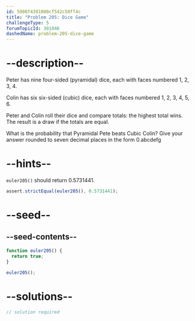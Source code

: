 ```yaml
---
id: 5900f4391000cf542c50ff4c
title: "Problem 205: Dice Game"
challengeType: 5
forumTopicId: 301846
dashedName: problem-205-dice-game
---
```


# --description--

Peter has nine four-sided (pyramidal) dice, each with faces numbered 1, 2, 3, 4.

Colin has six six-sided (cubic) dice, each with faces numbered 1, 2, 3, 4, 5, 6.

Peter and Colin roll their dice and compare totals: the highest total wins. The result is a draw if the totals are equal.

What is the probability that Pyramidal Pete beats Cubic Colin? Give your answer rounded to seven decimal places in the form 0.abcdefg

# --hints--

`euler205()` should return 0.5731441.

```js
assert.strictEqual(euler205(), 0.5731441);
```

# --seed--

## --seed-contents--

```js
function euler205() {
  return true;
}

euler205();
```

# --solutions--

```js
// solution required
```
